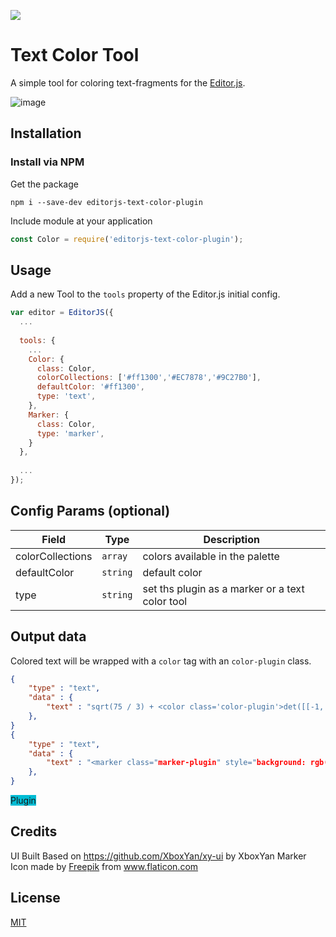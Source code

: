 ![](https://badgen.net/badge/Editor.js/v2.0/blue)

# Text Color Tool

A simple tool for coloring text-fragments for the [Editor.js](https://editorjs.io).  

![image](https://user-images.githubusercontent.com/51183663/85190761-28853300-b2ee-11ea-9c11-13c3dbdef842.png)

## Installation

### Install via NPM

Get the package

```shell
npm i --save-dev editorjs-text-color-plugin
```

Include module at your application

```javascript
const Color = require('editorjs-text-color-plugin');
```

## Usage

Add a new Tool to the `tools` property of the Editor.js initial config.

```javascript
var editor = EditorJS({
  ...
  
  tools: {
    ...
    Color: {
      class: Color,
      colorCollections: ['#ff1300','#EC7878','#9C27B0'],
      defaultColor: '#ff1300',
      type: 'text',  
    },
    Marker: {
      class: Color,
      type: 'marker', 
    }
  },
  
  ...
});
```

## Config Params (optional)

| Field  | Type     | Description      |
| ------ | -------- | ---------------- |
| colorCollections  | `array` | colors available in the palette |
| defaultColor  | `string` | default color |
| type  | `string` | set ths plugin as a marker or a text color tool |

## Output data

Colored text will be wrapped with a `color` tag with an `color-plugin` class.

```json
{
    "type" : "text",
    "data" : {
        "text" : "sqrt(75 / 3) + <color class='color-plugin'>det([[-1, 2], [3, 1]]) - sin(pi / 4)^2</color>"
    },
}
{
    "type" : "text",
    "data" : {
        "text" : "<marker class="marker-plugin" style="background: rgb(0, 188, 212);">Plugin</marker>"
    },
}
```

<marker class="marker-plugin" style="background: rgb(0, 188, 212);">Plugin</marker>

## Credits
UI Built Based on https://github.com/XboxYan/xy-ui by XboxYan
Marker Icon made by <a href="http://www.freepik.com" title="Freepik">Freepik</a> from <a href="https://www.flaticon.com/" title="Flaticon"> www.flaticon.com</a>

## License
[MIT](https://github.com/flaming-cl/editorjs-text-color-plugin/blob/master/LICENSE)
